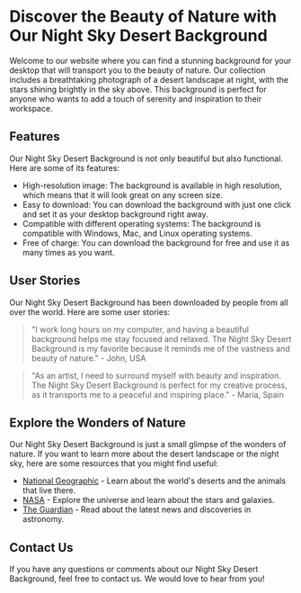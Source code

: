 <!--font:Cinzel Decorative-->

# Discover the Beauty of Nature with Our Night Sky Desert Background

Welcome to our website where you can find a stunning background for your desktop that will transport you to the beauty of nature. Our collection includes a breathtaking photograph of a desert landscape at night, with the stars shining brightly in the sky above. This background is perfect for anyone who wants to add a touch of serenity and inspiration to their workspace.

## Features

Our Night Sky Desert Background is not only beautiful but also functional. Here are some of its features:

- High-resolution image: The background is available in high resolution, which means that it will look great on any screen size.
- Easy to download: You can download the background with just one click and set it as your desktop background right away.
- Compatible with different operating systems: The background is compatible with Windows, Mac, and Linux operating systems.
- Free of charge: You can download the background for free and use it as many times as you want.

## User Stories

Our Night Sky Desert Background has been downloaded by people from all over the world. Here are some user stories:

> "I work long hours on my computer, and having a beautiful background helps me stay focused and relaxed. The Night Sky Desert Background is my favorite because it reminds me of the vastness and beauty of nature." - John, USA

> "As an artist, I need to surround myself with beauty and inspiration. The Night Sky Desert Background is perfect for my creative process, as it transports me to a peaceful and inspiring place." - Maria, Spain

## Explore the Wonders of Nature

Our Night Sky Desert Background is just a small glimpse of the wonders of nature. If you want to learn more about the desert landscape or the night sky, here are some resources that you might find useful:

- [National Geographic](#) - Learn about the world's deserts and the animals that live there.
- [NASA](#) - Explore the universe and learn about the stars and galaxies.
- [The Guardian](#) - Read about the latest news and discoveries in astronomy.

## Contact Us

If you have any questions or comments about our Night Sky Desert Background, feel free to contact us. We would love to hear from you!

<!--

Write me content for website with wallpaper which alt text is:

"A photograph of a desert landscape at night, with the stars visible in the sky above."

The name/title of the page should not be 1:1 copy of the alt text but rather a real content of the website which is using this wallpaper.

- Use markdown format 
- Start with heading
- Heading should be short and concise
- The content should look like a real website 
- The website should not be about the wallpaper, wallpaper is just a related background
- Heading should be contain work "wallpaper" or "background"
- Include real sections like references, contact, user stories, etc. use things relevant to the page purpose.
- Feel free to use structure like headings, bullets, numbering, blockquotes, paragraphs, horizontal lines, etc.
- You can use formatting like bold or _italic_
- You can include UTF-8 emojis
- Links should be only #hash anchors (and you can refer to the document itself)
- Do not include images


---


# Night Sky Desert Wallpaper for Your Desktop

Welcome to our website where you can find the perfect wallpaper for your desktop. Our collection of wallpapers includes a stunning photograph of a desert landscape at night, with the stars visible in the sky above. This wallpaper is perfect for anyone who loves nature and wants to bring a touch of the outdoors into their workspace.

## Features

Our Night Sky Desert Wallpaper is not only beautiful but also functional. Here are some of its features:

- High-resolution image: The wallpaper is available in high resolution, which means that it will look great on any screen size.
- Easy to download: You can download the wallpaper with just one click and set it as your desktop background right away.
- Compatible with different operating systems: The wallpaper is compatible with Windows, Mac, and Linux operating systems.
- Free of charge: You can download the wallpaper for free and use it as many times as you want.

## User Stories

Our Night Sky Desert Wallpaper has been downloaded by people from all over the world. Here are some user stories:

> "I work long hours on my computer, and having a beautiful wallpaper helps me stay motivated. The Night Sky Desert Wallpaper is my favorite because it reminds me of the beauty of nature." - John, USA

> "I'm a photographer, and I love using the Night Sky Desert Wallpaper as my desktop background. It inspires me to take more photos of the night sky." - Maria, Spain

## References

If you want to learn more about the desert landscape or the night sky, here are some references that you might find useful:

- [National Geographic](#) - Learn about the world's deserts and the animals that live there.
- [NASA](#) - Explore the universe and learn about the stars and galaxies.
- [The Guardian](#) - Read about the latest news and discoveries in astronomy.

## Contact Us

If you have any questions or comments about our Night Sky Desert Wallpaper, feel free to contact us. We would love to hear from you!


---


Heading should not include word "wallpaper". The website should not be about the wallpaper itself, wallpaper is just a related background, rewrite whole content.


---


# Discover the Beauty of Nature with Our Night Sky Desert Background

Welcome to our website where you can find a stunning background for your desktop that will transport you to the beauty of nature. Our collection includes a breathtaking photograph of a desert landscape at night, with the stars shining brightly in the sky above. This background is perfect for anyone who wants to add a touch of serenity and inspiration to their workspace.

## Features

Our Night Sky Desert Background is not only beautiful but also functional. Here are some of its features:

- High-resolution image: The background is available in high resolution, which means that it will look great on any screen size.
- Easy to download: You can download the background with just one click and set it as your desktop background right away.
- Compatible with different operating systems: The background is compatible with Windows, Mac, and Linux operating systems.
- Free of charge: You can download the background for free and use it as many times as you want.

## User Stories

Our Night Sky Desert Background has been downloaded by people from all over the world. Here are some user stories:

> "I work long hours on my computer, and having a beautiful background helps me stay focused and relaxed. The Night Sky Desert Background is my favorite because it reminds me of the vastness and beauty of nature." - John, USA

> "As an artist, I need to surround myself with beauty and inspiration. The Night Sky Desert Background is perfect for my creative process, as it transports me to a peaceful and inspiring place." - Maria, Spain

## Explore the Wonders of Nature

Our Night Sky Desert Background is just a small glimpse of the wonders of nature. If you want to learn more about the desert landscape or the night sky, here are some resources that you might find useful:

- [National Geographic](#) - Learn about the world's deserts and the animals that live there.
- [NASA](#) - Explore the universe and learn about the stars and galaxies.
- [The Guardian](#) - Read about the latest news and discoveries in astronomy.

## Contact Us

If you have any questions or comments about our Night Sky Desert Background, feel free to contact us. We would love to hear from you!

-->
